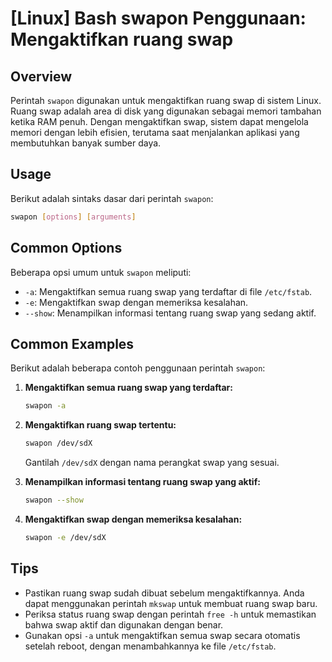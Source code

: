 # [Linux] Bash swapon Penggunaan: Mengaktifkan ruang swap

## Overview
Perintah `swapon` digunakan untuk mengaktifkan ruang swap di sistem Linux. Ruang swap adalah area di disk yang digunakan sebagai memori tambahan ketika RAM penuh. Dengan mengaktifkan swap, sistem dapat mengelola memori dengan lebih efisien, terutama saat menjalankan aplikasi yang membutuhkan banyak sumber daya.

## Usage
Berikut adalah sintaks dasar dari perintah `swapon`:

```bash
swapon [options] [arguments]
```

## Common Options
Beberapa opsi umum untuk `swapon` meliputi:

- `-a`: Mengaktifkan semua ruang swap yang terdaftar di file `/etc/fstab`.
- `-e`: Mengaktifkan swap dengan memeriksa kesalahan.
- `--show`: Menampilkan informasi tentang ruang swap yang sedang aktif.

## Common Examples
Berikut adalah beberapa contoh penggunaan perintah `swapon`:

1. **Mengaktifkan semua ruang swap yang terdaftar:**

   ```bash
   swapon -a
   ```

2. **Mengaktifkan ruang swap tertentu:**

   ```bash
   swapon /dev/sdX
   ```

   Gantilah `/dev/sdX` dengan nama perangkat swap yang sesuai.

3. **Menampilkan informasi tentang ruang swap yang aktif:**

   ```bash
   swapon --show
   ```

4. **Mengaktifkan swap dengan memeriksa kesalahan:**

   ```bash
   swapon -e /dev/sdX
   ```

## Tips
- Pastikan ruang swap sudah dibuat sebelum mengaktifkannya. Anda dapat menggunakan perintah `mkswap` untuk membuat ruang swap baru.
- Periksa status ruang swap dengan perintah `free -h` untuk memastikan bahwa swap aktif dan digunakan dengan benar.
- Gunakan opsi `-a` untuk mengaktifkan semua swap secara otomatis setelah reboot, dengan menambahkannya ke file `/etc/fstab`.